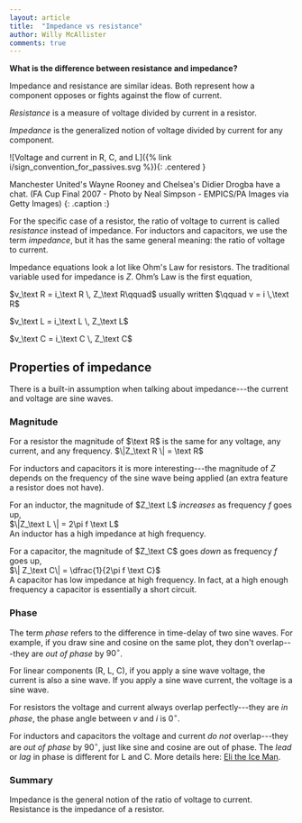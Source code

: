 ```yaml
---
layout: article
title:  "Impedance vs resistance"
author: Willy McAllister
comments: true
---
```


**What is the difference between resistance and impedance?**

Impedance and resistance are similar ideas. Both represent how a component opposes or fights against the flow of current. 

*Resistance* is a measure of voltage divided by current in a resistor.

*Impedance* is the generalized notion of voltage divided by current for any component. 

![Voltage and current in R, C, and L]({% link i/sign_convention_for_passives.svg %}){: .centered }

Manchester United's Wayne Rooney and Chelsea's Didier Drogba have a chat. (FA Cup Final 2007 - Photo by Neal Simpson - EMPICS/PA Images via Getty Images)
{: .caption :}

For the specific case of a resistor, the ratio of voltage to current is called *resistance* instead of impedance. For inductors and capacitors, we use the term *impedance*, but it has the same general meaning: the ratio of voltage to current.

Impedance equations look a lot like Ohm's Law for resistors. The traditional variable used for impedance is $Z$. Ohm’s Law is the first equation,

$v_\text R = i_\text R \, Z_\text R\qquad$ usually written $\qquad v = i \,\text R$

$v_\text L = i_\text L \, Z_\text L$

$v_\text C = i_\text C \, Z_\text C$

## Properties of impedance

There is a built-in assumption when talking about impedance---the current and voltage are sine waves.

### Magnitude

For a resistor the magnitude of $\text R$ is the same for any voltage, any current, and any frequency. $\|Z_\text R \| = \text R$

For inductors and capacitors it is more interesting---the magnitude of $Z$ depends on the frequency of the sine wave being applied (an extra feature a resistor does not have).

For an inductor, the magnitude of $Z_\text L$ *increases* as frequency $f$ goes up,  
$\|Z_\text L \| = 2\pi f \text L$  
An inductor has a high impedance at high frequency.

For a capacitor, the magnitude of $Z_\text C$  goes *down* as frequency $f$ goes up,  
$\| Z_\text C\| = \dfrac{1}{2\pi f \text C}$  
A capacitor has low impedance at high frequency. In fact, at a high enough frequency a capacitor is essentially a short circuit.

### Phase

The term *phase* refers to the difference in time-delay of two sine waves. For example, if you draw sine and cosine on the same plot, they don't overlap---they are *out of phase* by $90^\circ$. 

For linear components (R, L, C), if you apply a sine wave voltage, the current is also a sine wave. If you apply a sine wave current, the voltage is a sine wave. 

For resistors the voltage and current always overlap perfectly---they are *in phase*, the phase angle between $v$ and $i$ is $0^\circ$.

For inductors and capacitors the voltage and current *do not* overlap---they are *out of phase* by $90^\circ$, just like sine and cosine are out of phase. The *lead* or *lag* in phase is different for L and C. More details here: [Eli the Ice Man](https://spinningnumbers.org/v/ac-analysis-eli-ice-man.html).

### Summary 

Impedance is the general notion of the ratio of voltage to current. Resistance is the impedance of a resistor.
